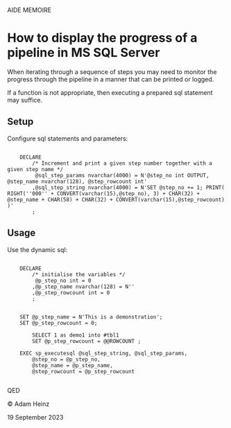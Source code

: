 AIDE MEMOIRE

# How to display the progress of a pipeline in MS SQL Server 

When iterating through a sequence of steps you may need to monitor the progress through the pipeline in a manner that can be printed or logged. 

If a function is not appropriate, then executing a prepared sql statement may suffice. 

## Setup 
Configure sql statements and parameters: 

```tsql 

    DECLARE 
        /* Increment and print a given step number together with a given step name */ 
         @sql_step_params nvarchar(4000) = N'@step_no int OUTPUT, @step_name nvarchar(128), @step_rowcount int' 
        ,@sql_step_string nvarchar(4000) = N'SET @step_no += 1; PRINT( RIGHT(''000'' + CONVERT(varchar(15),@step_no), 3) + CHAR(32) + @step_name + CHAR(58) + CHAR(32) + CONVERT(varchar(15),@step_rowcount) )' 
        ; 

```

## Usage 
Use the dynamic sql: 

```tsql 

    DECLARE 
        /* initialise the variables */ 
         @p_step_no int = 0
        ,@p_step_name nvarchar(128) = N'' 
        ,@p_step_rowcount int = 0 
        ; 


    SET @p_step_name = N'This is a demonstration'; 
    SET @p_step_rowcount = 0; 

        SELECT 1 as demo1 into #tbl1 
        SET @p_step_rowcount = @@ROWCOUNT ; 

    EXEC sp_executesql @sql_step_string, @sql_step_params, 
        @step_no = @p_step_no, 
        @step_name = @p_step_name, 
        @step_rowcount = @p_step_rowcount 


```


QED 

© Adam Heinz 

19 September 2023 

